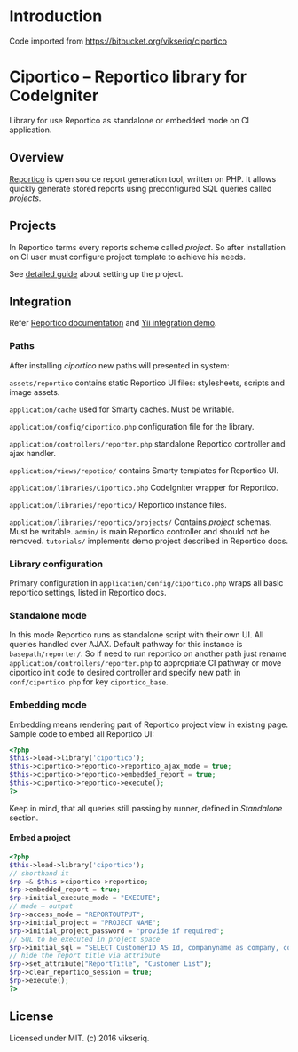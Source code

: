# Introduction

Code imported from https://bitbucket.org/vikseriq/ciportico

# Ciportico – Reportico library for CodeIgniter

Library for use Reportico as standalone or embedded mode on CI application.

## Overview

[Reportico](http://www.reportico.org/site/index.php) is open source report generation tool, written on PHP. It allows quickly generate stored reports using preconfigured SQL queries called *projects*.

## Projects

In Reportico terms every reports scheme called *project*. So after installation on CI user must configure project template to achieve his needs.

See [detailed guide](http://www.reportico.org/swsite/site/doc/reportico/tutorial_reportico.tutorial1.pkg.html) about setting up the project.

## Integration

Refer [Reportico documentation](http://www.reportico.org/swsite/site/doc/reportico/tutorial_reportico.manual.pkg.html) and [Yii integration demo](http://www.reportico.org/yii2/web/index.php/quickstart/gettingstarted).

### Paths
After installing *ciportico* new paths will presented in system:

`assets/reportico` contains static Reportico UI files: stylesheets, scripts and image assets.

`application/cache` used for Smarty caches. Must be writable.

`application/config/ciportico.php` configuration file for the library.

`application/controllers/reporter.php` standalone Reportico controller and ajax handler.

`application/views/repotico/` contains Smarty templates for Reportico UI.

`application/libraries/Ciportico.php` CodeIgniter wrapper for Reportico.

`application/libraries/reportico/` Reportico instance files.

`application/libraries/reportico/projects/` Contains *project* schemas. Must be writable. `admin/` is main Reportico controller and should not be removed. `tutorials/` implements demo project described in Reportico docs.

### Library configuration
Primary configuration in `application/config/ciportico.php` wraps all basic reportico settings, listed in Reportico docs.

### Standalone mode
In this mode Reportico runs as standalone script with their own UI. All queries handled over AJAX.
Default pathway for this instance is `basepath/reporter/`. So if need to run reportico on another path just rename `application/controllers/reporter.php` to appropriate CI pathway or move ciportico init code to desired controller and specify new path in `conf/ciportico.php` for key `ciportico_base`.

### Embedding mode
Embedding means rendering part of Reportico project view in existing page. Sample code to embed all Reportico UI:

``` php
<?php
$this->load->library('ciportico');
$this->ciportico->reportico->reportico_ajax_mode = true;
$this->ciportico->reportico->embedded_report = true;
$this->ciportico->reportico->execute();
?>
```
Keep in mind, that all queries still passing by runner, defined in *Standalone* section.

#### Embed a project
``` php
<?php
$this->load->library('ciportico');
// shorthand it
$rp =& $this->ciportico->reportico;
$rp->embedded_report = true;
$rp->initial_execute_mode = "EXECUTE";
// mode – output
$rp->access_mode = "REPORTOUTPUT";
$rp->initial_project = "PROJECT NAME";
$rp->initial_project_password = "provide if required";
// SQL to be executed in project space
$rp->initial_sql = "SELECT CustomerID AS Id, companyname as company, contactname as contact_name FROM customers";
// hide the report title via attribute
$rp->set_attribute("ReportTitle", "Customer List"); 
$rp->clear_reportico_session = true;
$rp->execute();
?>
```

## License
Licensed under MIT. (c) 2016 vikseriq.